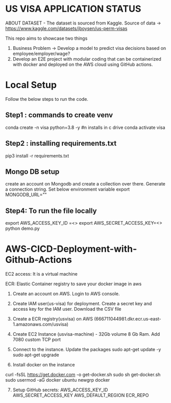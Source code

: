 # US VISA APPLICATION STATUS

ABOUT DATASET -
The dataset is sourced from Kaggle.
Source of data -> https://www.kaggle.com/datasets/jboysen/us-perm-visas

This repo aims to showcase two things
1. Business Problem -> Develop a model to predict visa decisions based on employee/employer/wage?
2. Develop an E2E project with modular coding that can be containerized with docker and deployed on the AWS cloud using GitHub actions.



# Local Setup

Follow the below steps to run the code.


## Step1 : commands to create venv
conda create -n visa python=3.8 -y #n installs in c drive
conda activate visa

## Step2 : installing requirements.txt
pip3 install -r requirements.txt

## Mongo DB setup
create an account on Mongodb and create a collection over there. Generate a connection string. Set below environment variable
export MONGODB_URL="<mongodb url>"

## Step4: To run the file locally
export AWS_ACCESS_KEY_ID =<>
export AWS_SECRET_ACCESS_KEY=<>
python demo.py




# AWS-CICD-Deployment-with-Github-Actions

EC2 access: It is a virtual machine

ECR: Elastic Container registry to save your docker image in aws

1. Create an account on AWS. Login to AWS console.

2. Create IAM user(us-visa) for deployment. Create a secret key and access key for the IAM user. Download the CSV file

3. Create a ECR registry(usvisa) on AWS (666711044981.dkr.ecr.us-east-1.amazonaws.com/usvisa)

4. Create EC2 Instance (usvisa-machine) - 32Gb volume 8 Gb Ram. Add 7080 custom TCP port

5. Connect to the instance. Update the packages
sudo apt-get update -y
sudo apt-get upgrade

6. Install docker on the instance

curl -fsSL https://get.docker.com -o get-docker.sh
sudo sh get-docker.sh
sudo usermod -aG docker ubuntu
newgrp docker


7. Setup GitHub secrets:
AWS_ACCESS_KEY_ID
AWS_SECRET_ACCESS_KEY
AWS_DEFAULT_REGION
ECR_REPO




